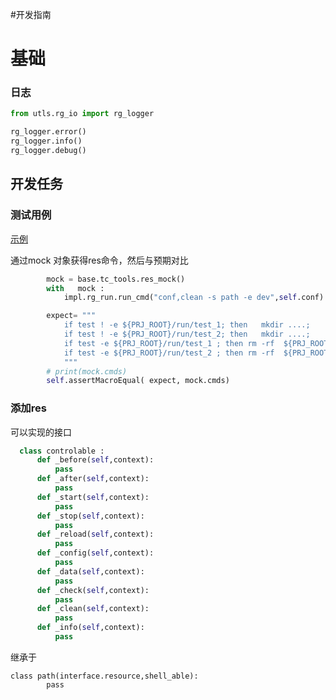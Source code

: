 #开发指南

# 基础

### 日志

``` python
from utls.rg_io import rg_logger

rg_logger.error()
rg_logger.info()
rg_logger.debug()
```

## 开发任务

### 测试用例

[示例](https://github.com/xcodecraft/rigger-ng/blob/master/test/res_tc/files_tc.py)

通过mock 对象获得res命令，然后与预期对比
``` python
        mock = base.tc_tools.res_mock()
        with   mock :
            impl.rg_run.run_cmd("conf,clean -s path -e dev",self.conf)

        expect= """
            if test ! -e ${PRJ_ROOT}/run/test_1; then   mkdir ....;
            if test ! -e ${PRJ_ROOT}/run/test_2; then   mkdir ....;
            if test -e ${PRJ_ROOT}/run/test_1 ; then rm -rf  ${PRJ_ROOT}/run/test_1 ; fi ;
            if test -e ${PRJ_ROOT}/run/test_2 ; then rm -rf  ${PRJ_ROOT}/run/test_2 ; fi ;
            """
        # print(mock.cmds)
        self.assertMacroEqual( expect, mock.cmds)
```

### 添加res

可以实现的接口
```python
  class controlable :
      def _before(self,context):
          pass
      def _after(self,context):
          pass
      def _start(self,context):
          pass
      def _stop(self,context):
          pass
      def _reload(self,context):
          pass
      def _config(self,context):
          pass
      def _data(self,context):
          pass
      def _check(self,context):
          pass
      def _clean(self,context):
          pass
      def _info(self,context):
          pass
```

继承于 
``` 
class path(interface.resource,shell_able):
        pass
```
